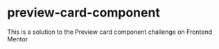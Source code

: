 # preview-card-component
This is a solution to the Preview card component  challenge on Frontend Mentor
